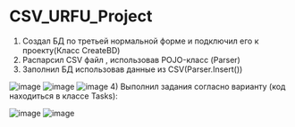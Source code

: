 # CSV_URFU_Project
1) Создал БД по третьей нормальной форме и подключил его к проекту(Класс CreateBD)
2) Распарсил CSV файл , использовав POJO-класс (Parser)
3) Заполнил БД использовав данные из CSV(Parser.Insert())



![image](https://user-images.githubusercontent.com/72749980/147419158-bbcbb769-66e7-42d7-be2c-feebfc7f79ab.png)
![image](https://user-images.githubusercontent.com/72749980/147419150-e65eb350-19b8-4507-bc4d-92c56e21af5a.png)
![image](https://user-images.githubusercontent.com/72749980/147419164-35d565f1-b62a-4fd3-9587-54b561cd4e6c.png)
4) Выполнил задания согласно варианту (код находиться в классе Tasks):


![image](https://user-images.githubusercontent.com/72749980/147364380-e794cc22-6f9a-42e4-8cb0-cb0f28ddf450.png)
![image](https://user-images.githubusercontent.com/72749980/147364390-9de9408a-226d-4905-9e2e-751f1e19d15b.png)

